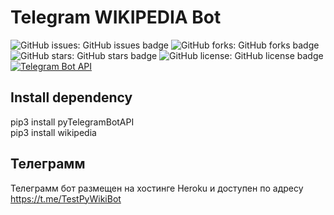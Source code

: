 # Telegram WIKIPEDIA Bot

![GitHub issues: GitHub issues badge](https://img.shields.io/github/issues/DxCpp/PyWikiBot)
![GitHub forks: GitHub forks badge](https://img.shields.io/github/forks/DxCpp/PyWikiBot)
![GitHub stars: GitHub stars badge](https://img.shields.io/github/stars/DxCpp/PyWikiBot)
![GitHub license: GitHub license badge](https://img.shields.io/github/license/DxCpp/PyWikiBot)
[![Telegram Bot API](https://img.shields.io/badge/Telegram%20Bot%20API-5.7-blue.svg?style=flat-square&logo=telegram)](https://core.telegram.org/bots/api)

## Install dependency

pip3 install pyTelegramBotAPI\
pip3 install wikipedia
## Телеграмм
Телеграмм бот размещен на хостинге Heroku и доступен по адресу https://t.me/TestPyWikiBot
